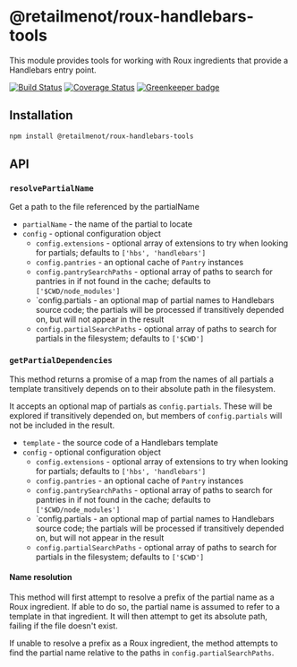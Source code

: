 # @retailmenot/roux-handlebars-tools

This module provides tools for working with Roux ingredients that provide
a Handlebars entry point.

[![Build Status](https://travis-ci.org/RetailMeNotSandbox/roux-handlebars-tools.svg?branch=master)](https://travis-ci.org/RetailMeNotSandbox/roux-handlebars-tools)
[![Coverage Status](https://coveralls.io/repos/github/RetailMeNotSandbox/roux-handlebars-tools/badge.svg?branch=master)](https://coveralls.io/github/RetailMeNotSandbox/roux-handlebars-tools?branch=master) [![Greenkeeper badge](https://badges.greenkeeper.io/RetailMeNotSandbox/roux-handlebars-tools.svg)](https://greenkeeper.io/)

## Installation

```sh
npm install @retailmenot/roux-handlebars-tools
```

## API

### `resolvePartialName`

Get a path to the file referenced by the partialName

- `partialName` - the name of the partial to locate
- `config` - optional configuration object
  - `config.extensions` - optional array of extensions to try when looking for
      partials; defaults to `['hbs', 'handlebars']`
  - `config.pantries` - an optional cache of `Pantry` instances
  - `config.pantrySearchPaths` - optional array of paths to search for pantries
      in if not found in the cache; defaults to `['$CWD/node_modules']`
  - `config.partials - an optional map of partial names to Handlebars source
      code; the partials will be processed if transitively depended on, but will
      not appear in the result
  - `config.partialSearchPaths` - optional array of paths to search for partials
      in the filesystem; defaults to `['$CWD']`

### `getPartialDependencies`

This method returns a promise of a map from the names of all partials a template
transitively depends on to their absolute path in the filesystem.

It accepts an optional map of partials as `config.partials`. These will be
explored if transitively depended on, but members of `config.partials` will not
be included in the result.

- `template` - the source code of a Handlebars template
- `config` - optional configuration object
  - `config.extensions` - optional array of extensions to try when looking for
      partials; defaults to `['hbs', 'handlebars']`
  - `config.pantries` - an optional cache of `Pantry` instances
  - `config.pantrySearchPaths` - optional array of paths to search for pantries
      in if not found in the cache; defaults to `['$CWD/node_modules']`
  - `config.partials - an optional map of partial names to Handlebars source
      code; the partials will be processed if transitively depended on, but will
      not appear in the result
  - `config.partialSearchPaths` - optional array of paths to search for partials
      in the filesystem; defaults to `['$CWD']`

#### Name resolution

This method will first attempt to resolve a prefix of the partial name as a Roux
ingredient. If able to do so, the partial name is assumed to refer to a template
in that ingredient. It will then attempt to get its absolute path, failing if
the file doesn't exist.

If unable to resolve a prefix as a Roux ingredient, the method attempts to find
the partial name relative to the paths in `config.partialSearchPaths`.
